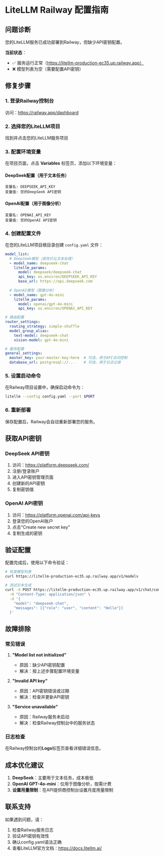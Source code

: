 # LiteLLM Railway 配置指南

## 问题诊断

您的LiteLLM服务已成功部署到Railway，但缺少API密钥配置。

**当前状态**：
- ✅ 服务运行正常（https://litellm-production-ec35.up.railway.app）
- ❌ 模型列表为空（需要配置API密钥）

## 修复步骤

### 1. 登录Railway控制台
访问：https://railway.app/dashboard

### 2. 选择您的LiteLLM项目
找到并点击您的LiteLLM服务项目

### 3. 配置环境变量
在项目页面，点击 **Variables** 标签页，添加以下环境变量：

#### DeepSeek配置（用于文本任务）
```
变量名: DEEPSEEK_API_KEY
变量值: 您的DeepSeek API密钥
```

#### OpenAI配置（用于图像分析）
```
变量名: OPENAI_API_KEY  
变量值: 您的OpenAI API密钥
```

### 4. 创建配置文件
在您的LiteLLM项目根目录创建 `config.yaml` 文件：

```yaml
model_list:
  # DeepSeek模型（高性价比文本处理）
  - model_name: deepseek-chat
    litellm_params:
      model: deepseek/deepseek-chat
      api_key: os.environ/DEEPSEEK_API_KEY
      base_url: https://api.deepseek.com
  
  # OpenAI模型（图像分析）
  - model_name: gpt-4o-mini
    litellm_params:
      model: openai/gpt-4o-mini
      api_key: os.environ/OPENAI_API_KEY

# 路由配置
router_settings:
  routing_strategy: simple-shuffle
  model_group_alias:
    text-model: deepseek-chat
    vision-model: gpt-4o-mini

# 服务配置
general_settings:
  master_key: your-master-key-here  # 可选，用于API访问控制
  database_url: postgresql://...    # 可选，用于日志记录
```

### 5. 设置启动命令
在Railway项目设置中，确保启动命令为：
```bash
litellm --config config.yaml --port $PORT
```

### 6. 重新部署
保存配置后，Railway会自动重新部署您的服务。

## 获取API密钥

### DeepSeek API密钥
1. 访问：https://platform.deepseek.com/
2. 注册/登录账户
3. 进入API密钥管理页面
4. 创建新的API密钥
5. 复制密钥值

### OpenAI API密钥
1. 访问：https://platform.openai.com/api-keys
2. 登录您的OpenAI账户
3. 点击"Create new secret key"
4. 复制生成的密钥

## 验证配置

配置完成后，使用以下命令验证：

```bash
# 检查模型列表
curl https://litellm-production-ec35.up.railway.app/v1/models

# 测试文本生成
curl -X POST https://litellm-production-ec35.up.railway.app/v1/chat/completions \
  -H "Content-Type: application/json" \
  -d '{
    "model": "deepseek-chat",
    "messages": [{"role": "user", "content": "Hello"}]
  }'
```

## 故障排除

### 常见错误

1. **"Model list not initialized"**
   - 原因：缺少API密钥配置
   - 解决：按上述步骤配置环境变量

2. **"Invalid API key"**
   - 原因：API密钥错误或过期
   - 解决：检查并更新API密钥

3. **"Service unavailable"**
   - 原因：Railway服务未启动
   - 解决：检查Railway控制台中的服务状态

### 日志检查
在Railway控制台的**Logs**标签页查看详细错误信息。

## 成本优化建议

1. **DeepSeek**：主要用于文本任务，成本极低
2. **OpenAI GPT-4o-mini**：仅用于图像分析，按需计费
3. **设置用量限制**：在API提供商控制台设置月度用量限制

## 联系支持

如果遇到问题，请：
1. 检查Railway服务日志
2. 验证API密钥有效性
3. 确认config.yaml语法正确
4. 查看LiteLLM官方文档：https://docs.litellm.ai/ 